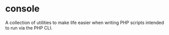# console
A collection of utilities to make life easier when writing PHP scripts intended to run via the PHP CLI.
